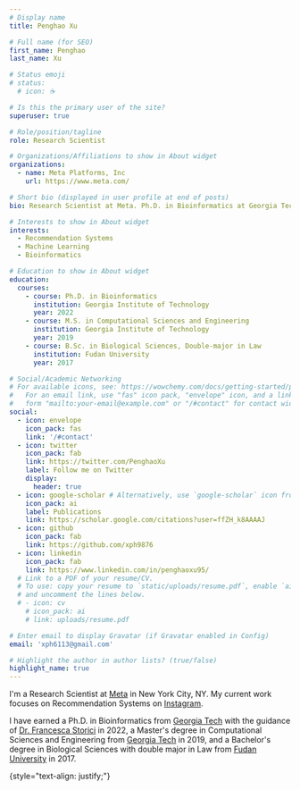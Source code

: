 ```yaml
---
# Display name
title: Penghao Xu

# Full name (for SEO)
first_name: Penghao
last_name: Xu

# Status emoji
# status:
  # icon: ☕️

# Is this the primary user of the site?
superuser: true

# Role/position/tagline
role: Research Scientist

# Organizations/Affiliations to show in About widget
organizations:
  - name: Meta Platforms, Inc
    url: https://www.meta.com/

# Short bio (displayed in user profile at end of posts)
bio: Research Scientist at Meta. Ph.D. in Bioinformatics at Georgia Tech.

# Interests to show in About widget
interests:
  - Recommendation Systems
  - Machine Learning
  - Bioinformatics

# Education to show in About widget
education:
  courses:
    - course: Ph.D. in Bioinformatics
      institution: Georgia Institute of Technology
      year: 2022
    - course: M.S. in Computational Sciences and Engineering
      institution: Georgia Institute of Technology
      year: 2019
    - course: B.Sc. in Biological Sciences, Double-major in Law
      institution: Fudan University
      year: 2017

# Social/Academic Networking
# For available icons, see: https://wowchemy.com/docs/getting-started/page-builder/#icons
#   For an email link, use "fas" icon pack, "envelope" icon, and a link in the
#   form "mailto:your-email@example.com" or "/#contact" for contact widget.
social:
  - icon: envelope
    icon_pack: fas
    link: '/#contact'
  - icon: twitter
    icon_pack: fab
    link: https://twitter.com/PenghaoXu
    label: Follow me on Twitter
    display:
      header: true
  - icon: google-scholar # Alternatively, use `google-scholar` icon from `ai` icon pack
    icon_pack: ai
    label: Publications
    link: https://scholar.google.com/citations?user=ffZH_k8AAAAJ
  - icon: github
    icon_pack: fab
    link: https://github.com/xph9876
  - icon: linkedin
    icon_pack: fab
    link: https://www.linkedin.com/in/penghaoxu95/
  # Link to a PDF of your resume/CV.
  # To use: copy your resume to `static/uploads/resume.pdf`, enable `ai` icons in `params.yaml`,
  # and uncomment the lines below.
  # - icon: cv
    # icon_pack: ai
    # link: uploads/resume.pdf

# Enter email to display Gravatar (if Gravatar enabled in Config)
email: 'xph6113@gmail.com'

# Highlight the author in author lists? (true/false)
highlight_name: true
---
```


I'm a Research Scientist at [Meta](www.meta.com) in New York City, NY. My current work focuses on Recommendation Systems on [Instagram](www.instagram.com).

I have earned a Ph.D. in Bioinformatics from [Georgia Tech](https://www.gatech.edu/) with the guidance of [Dr. Francesca Storici](https://storicilab.gatech.edu/people/professor/) in 2022, a Master's degree in Computational Sciences and Engineering from [Georgia Tech](https://www.gatech.edu/) in 2019, and a Bachelor's degree in Biological Sciences with double major in Law from [Fudan University](https://www.fudan.edu.cn/en/) in 2017. 

{style="text-align: justify;"}

